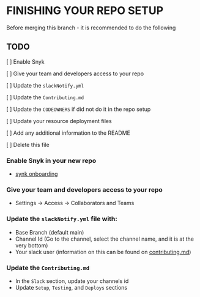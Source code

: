# FINISHING YOUR REPO SETUP

Before merging this branch - it is recommended to do the following

## TODO
[ ] Enable Snyk

[ ] Give your team and developers access to your repo

[ ] Update the `slackNotify.yml`

[ ] Update the `Contributing.md`

[ ] Update the `CODEOWNERS` if did not do it in the repo setup

[ ] Update your resource deployment files

[ ] Add any additional information to the README

[ ] Delete this file 


### Enable Snyk in your new repo

- [synk onboarding](https://guild-education.atlassian.net/wiki/spaces/DEVOPS/pages/1373339714/Snyk+-+Onboarding)

### Give your team and developers access to your repo

- Settings -> Access -> Collaborators and Teams

### Update the `slackNotify.yml` file with:

- Base Branch (default main)
- Channel Id (Go to the channel, select the channel name, and it is at the very bottom)
- Your slack user (information on this can be found on [contributing.md](./CONTRIBUTING.md))

### Update the `Contributing.md`
- In the `Slack` section, update your channels id
- Update `Setup`, `Testing`, and `Deploys` sections